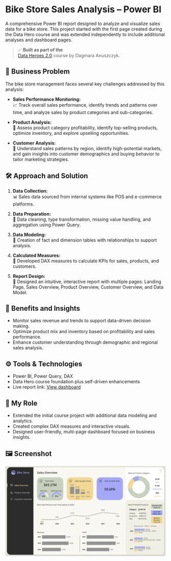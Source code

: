 # Bike Store Sales Analysis – Power BI

A comprehensive Power BI report designed to analyze and visualize sales data for a bike store. This project started with the first page created during the Data Hero course and was extended independently to include additional analyses and dashboard pages.

> ✅ **Built as part of the**  
> [Data Heroes 2.0](https://dataheroes.pl/) course by Dagmara Anuszczyk.



## 🎯 Business Problem

The bike store management faces several key challenges addressed by this analysis:

- **Sales Performance Monitoring:**  
  📈 Track overall sales performance, identify trends and patterns over time, and analyze sales by product categories and sub-categories.

- **Product Analysis:**  
  🛒 Assess product category profitability, identify top-selling products, optimize inventory, and explore upselling opportunities.

- **Customer Analysis:**  
  👥 Understand sales patterns by region, identify high-potential markets, and gain insights into customer demographics and buying behavior to tailor marketing strategies.

## 🛠️ Approach and Solution

1. **Data Collection:**  
   📊 Sales data sourced from internal systems like POS and e-commerce platforms.

2. **Data Preparation:**  
   🧹 Data cleaning, type transformation, missing value handling, and aggregation using Power Query.

3. **Data Modeling:**  
   🧩 Creation of fact and dimension tables with relationships to support analysis.

4. **Calculated Measures:**  
   📐 Developed DAX measures to calculate KPIs for sales, products, and customers.

5. **Report Design:**  
   🎨 Designed an intuitive, interactive report with multiple pages: Landing Page, Sales Overview, Product Overview, Customer Overview, and Data Model.

## 🚀 Benefits and Insights

- Monitor sales revenue and trends to support data-driven decision making.  
- Optimize product mix and inventory based on profitability and sales performance.  
- Enhance customer understanding through demographic and regional sales analysis.

## ⚙️ Tools & Technologies

- Power BI, Power Query, DAX  
- Data Hero course foundation plus self-driven enhancements  
- Live report link: [View dashboard](https://app.powerbi.com/links/GDgaCe2SgY)

## 🧩 My Role

- Extended the initial course project with additional data modeling and analytics.  
- Created complex DAX measures and interactive visuals.  
- Designed user-friendly, multi-page dashboard focused on business insights.

## 🖼️ Screenshot

![Bike Store Dashboard Overview](./OverviewBS.png)
